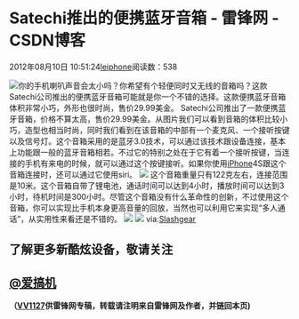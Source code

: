 
# Satechi推出的便携蓝牙音箱 - 雷锋网 - CSDN博客


2012年08月10日 10:51:24[leiphone](https://me.csdn.net/leiphone)阅读数：538


![](http://www.leiphone.com/wp-content/uploads/2012/08/Swift-BT-Speaker-2-150x150.jpg)你的手机喇叭声音会太小吗？你希望有个轻便同时又无线的音箱吗？这款Satechi公司推出的便携蓝牙音箱可能就是你一个不错的选择。这款便携蓝牙音箱体积非常小巧，外形也很时尚，售价29.99美金。
Satechi公司推出了一款便携蓝牙音箱，价格不算太高，售价29.99美金。从图片我们可以看到音箱的体积比较小巧，造型也相当时尚，同时我们看到在该音箱的中部有一个麦克风、一个接听按键以及信号灯。这个音箱采用的是蓝牙3.0技术，可以通过该技术跟设备连接，基本上功能跟一般的蓝牙音箱相若。不过它的特别之处在于它有着一个接听按键，当连接的手机有来电的时候，就可以通过这个按键接听。如果你使用[iPhone](http://www.leiphone.com/tag/iphone)4S跟这个音箱连接时，还可以通过它使用siri。
![](http://www.leiphone.com/wp-content/uploads/2012/08/Swift-BT-Speaker-500x500.jpg)
这个音箱重量只有122克左右，连接范围是10米。这个音箱自带了锂电池，通话时间可以达到4小时，播放时间可以达到3小时，待机时间是300小时。尽管这个音箱没有什么革命性的创新，不过使用这个音箱，你可以实现比手机本身更高音量的回放，当然也可以利用它来实现“多人通话”，从实用性来看还是不错的。
![](http://www.leiphone.com/wp-content/uploads/2012/08/Swift-BT-Speaker-4-580x326.jpg)
![](http://www.leiphone.com/wp-content/uploads/2012/08/Swift-BT-Speaker-3-1024x576.jpg)
via:[Slashgear](http://www.slashgear.com/satechis-tiny-swift-bluetooth-speaker-now-available-for-29-99-08242204/)

## 了解更多新酷炫设备，敬请关注
## [@爱搞机](http://weibo.com/u/2708473010)

**（****[VV1127](http://www.leiphone.com/author/%E5%BC%A0%E5%A8%81)****供****雷锋网****专稿，转载请注明来自雷锋网及作者，并链回本页)**

